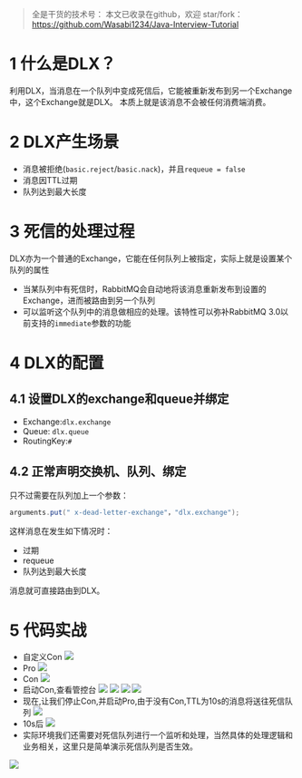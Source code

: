 > 全是干货的技术号：
> 本文已收录在github，欢迎 star/fork：
> https://github.com/Wasabi1234/Java-Interview-Tutorial

# 1 什么是DLX？
利用DLX，当消息在一个队列中变成死信后，它能被重新发布到另一个Exchange中，这个Exchange就是DLX。
本质上就是该消息不会被任何消费端消费。

# 2 DLX产生场景
- 消息被拒绝(`basic.reject`/`basic.nack`)，并且`requeue = false`
- 消息因TTL过期
- 队列达到最大长度

# 3 死信的处理过程

DLX亦为一个普通的Exchange，它能在任何队列上被指定，实际上就是设置某个队列的属性
- 当某队列中有死信时，RabbitMQ会自动地将该消息重新发布到设置的Exchange，进而被路由到另一个队列
- 可以监听这个队列中的消息做相应的处理。该特性可以弥补RabbitMQ 3.0以前支持的`immediate`参数的功能 

# 4 DLX的配置
##  4.1 设置DLX的exchange和queue并绑定
- Exchange:`dlx.exchange`
- Queue: `dlx.queue`
- RoutingKey:`#`


## 4.2 正常声明交换机、队列、绑定
只不过需要在队列加上一个参数：
```java
arguments.put(" x-dead-letter-exchange"，"dlx.exchange");
```
这样消息在发生如下情况时：
- 过期
- requeue
- 队列达到最大长度

消息就可直接路由到DLX。
# 5 代码实战
- 自定义Con
![](https://img-blog.csdnimg.cn/20190701051311419.png?x-oss-process=image/watermark,type_ZmFuZ3poZW5naGVpdGk,shadow_10,text_aHR0cHM6Ly9ibG9nLmNzZG4ubmV0L3FxXzMzNTg5NTEw,size_16,color_FFFFFF,t_70)
- Pro
![](https://img-blog.csdnimg.cn/20190701051358203.png?x-oss-process=image/watermark,type_ZmFuZ3poZW5naGVpdGk,shadow_10,text_aHR0cHM6Ly9ibG9nLmNzZG4ubmV0L3FxXzMzNTg5NTEw,size_16,color_FFFFFF,t_70)
- Con
![](https://img-blog.csdnimg.cn/20190701051437854.png?x-oss-process=image/watermark,type_ZmFuZ3poZW5naGVpdGk,shadow_10,text_aHR0cHM6Ly9ibG9nLmNzZG4ubmV0L3FxXzMzNTg5NTEw,size_16,color_FFFFFF,t_70)
- 启动Con,查看管控台
![](https://img-blog.csdnimg.cn/20190701051807823.png?x-oss-process=image/watermark,type_ZmFuZ3poZW5naGVpdGk,shadow_10,text_aHR0cHM6Ly9ibG9nLmNzZG4ubmV0L3FxXzMzNTg5NTEw,size_16,color_FFFFFF,t_70)
![](https://img-blog.csdnimg.cn/20190701051953228.png?x-oss-process=image/watermark,type_ZmFuZ3poZW5naGVpdGk,shadow_10,text_aHR0cHM6Ly9ibG9nLmNzZG4ubmV0L3FxXzMzNTg5NTEw,size_16,color_FFFFFF,t_70)
![](https://img-blog.csdnimg.cn/20190701052047932.png?x-oss-process=image/watermark,type_ZmFuZ3poZW5naGVpdGk,shadow_10,text_aHR0cHM6Ly9ibG9nLmNzZG4ubmV0L3FxXzMzNTg5NTEw,size_16,color_FFFFFF,t_70)
![](https://img-blog.csdnimg.cn/20190701052124645.png?x-oss-process=image/watermark,type_ZmFuZ3poZW5naGVpdGk,shadow_10,text_aHR0cHM6Ly9ibG9nLmNzZG4ubmV0L3FxXzMzNTg5NTEw,size_16,color_FFFFFF,t_70)
- 现在,让我们停止Con,并启动Pro,由于没有Con,TTL为10s的消息将送往死信队列
![](https://img-blog.csdnimg.cn/20190701052632765.png?x-oss-process=image/watermark,type_ZmFuZ3poZW5naGVpdGk,shadow_10,text_aHR0cHM6Ly9ibG9nLmNzZG4ubmV0L3FxXzMzNTg5NTEw,size_16,color_FFFFFF,t_70)
- 10s后
![](https://img-blog.csdnimg.cn/20190701052800405.png?x-oss-process=image/watermark,type_ZmFuZ3poZW5naGVpdGk,shadow_10,text_aHR0cHM6Ly9ibG9nLmNzZG4ubmV0L3FxXzMzNTg5NTEw,size_16,color_FFFFFF,t_70)
- 实际环境我们还需要对死信队列进行一个监听和处理，当然具体的处理逻辑和业务相关，这里只是简单演示死信队列是否生效。


![](https://img-blog.csdnimg.cn/20200825235213822.png?x-oss-process=image/watermark,type_ZmFuZ3poZW5naGVpdGk,shadow_10,text_aHR0cHM6Ly9ibG9nLmNzZG4ubmV0L3FxXzMzNTg5NTEw,size_1,color_FFFFFF,t_70#pic_center)